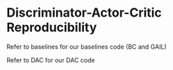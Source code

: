 # Discriminator-Actor-Critic Reproducibility

Refer to baselines for our baselines code (BC and GAIL)

Refer to DAC for our DAC code
